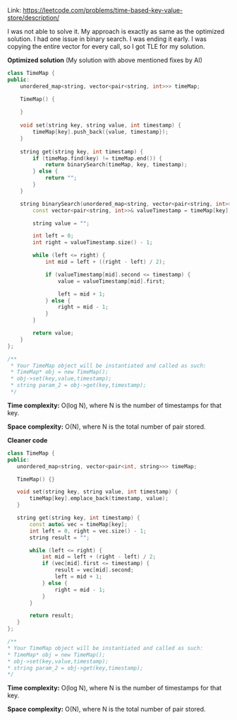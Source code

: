 Link: https://leetcode.com/problems/time-based-key-value-store/description/

I was not able to solve it. My approach is exactly as same as the optimized solution. I had one issue in binary search. I was ending it early. I was copying the entire vector for every call, so I got TLE for my solution.

**Optimized solution** (My solution with above mentioned fixes by AI)

```cpp
class TimeMap {
public:
    unordered_map<string, vector<pair<string, int>>> timeMap;

    TimeMap() {
        
    }
    
    void set(string key, string value, int timestamp) {
        timeMap[key].push_back({value, timestamp});    
    }
    
    string get(string key, int timestamp) {
        if (timeMap.find(key) != timeMap.end()) {
            return binarySearch(timeMap, key, timestamp);
        } else {
            return "";
        }
    }

    string binarySearch(unordered_map<string, vector<pair<string, int>>>& timeMap, string key, int timestamp) {
        const vector<pair<string, int>>& valueTimestamp = timeMap[key];

        string value = "";

        int left = 0;
        int right = valueTimestamp.size() - 1;

        while (left <= right) {
            int mid = left + ((right - left) / 2);

            if (valueTimestamp[mid].second <= timestamp) {
                value = valueTimestamp[mid].first;

                left = mid + 1;
            } else {
                right = mid - 1;
            }
        }

        return value;
    }
};

/**
 * Your TimeMap object will be instantiated and called as such:
 * TimeMap* obj = new TimeMap();
 * obj->set(key,value,timestamp);
 * string param_2 = obj->get(key,timestamp);
 */
 ```

 **Time complexity:** O(log N), where N is the number of timestamps for that key. 

 **Space complexity:** O(N), where N is the total number of pair stored.

 **Cleaner code**

 ```cpp
 class TimeMap {
public:
    unordered_map<string, vector<pair<int, string>>> timeMap;

    TimeMap() {}

    void set(string key, string value, int timestamp) {
        timeMap[key].emplace_back(timestamp, value);
    }

    string get(string key, int timestamp) {
        const auto& vec = timeMap[key];
        int left = 0, right = vec.size() - 1;
        string result = "";

        while (left <= right) {
            int mid = left + (right - left) / 2;
            if (vec[mid].first <= timestamp) {
                result = vec[mid].second;
                left = mid + 1;
            } else {
                right = mid - 1;
            }
        }

        return result;
    }
};

/**
 * Your TimeMap object will be instantiated and called as such:
 * TimeMap* obj = new TimeMap();
 * obj->set(key,value,timestamp);
 * string param_2 = obj->get(key,timestamp);
 */
 ```

 **Time complexity:** O(log N), where N is the number of timestamps for that key. 

 **Space complexity:** O(N), where N is the total number of pair stored.
